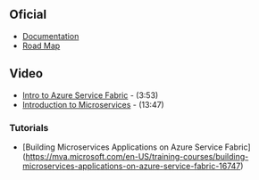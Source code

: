 ## Oficial 
- [Documentation](https://docs.microsoft.com/en-us/azure/service-fabric/)
- [Road Map](https://docs.microsoft.com/en-us/azure/service-fabric/service-fabric-content-roadmap)

## Video
- [Intro to Azure Service Fabric](https://www.youtube.com/watch?v=nZqDZxLcJw4) - (3:53)
- [Introduction to Microservices](https://www.youtube.com/watch?v=EEwT6y5h09I) - (13:47)

### Tutorials 
- [Building Microservices Applications on Azure Service Fabric] (https://mva.microsoft.com/en-US/training-courses/building-microservices-applications-on-azure-service-fabric-16747) 
